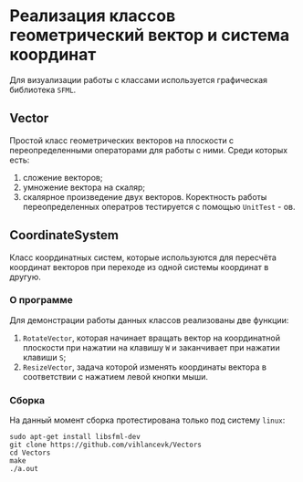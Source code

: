 # Реализация классов геометрический вектор и система координат
Для визуализации работы с классами используется графическая библиотека `SFML`.  
## Vector
Простой класс геометрических векторов на плоскости с переопределенными операторами для работы с ними. Среди которых есть:  
1) сложение векторов;  
2) умножение вектора на скаляр;
3) скалярное произведение двух векторов.
Коректность работы переопределенных оператров тестируется с помощью `UnitTest` - ов.
## CoordinateSystem
Класс координатных систем, которые используются для пересчёта координат векторов при переходе из одной системы координат в другую.  
### О программе
Для демонстрации работы данных классов реализованы две функции:  
1) `RotateVector`, которая начинает вращать вектор на координатной плоскости при нажатии на клавишу `W` и заканчивает при нажатии клавиши `S`;  
2) `ResizeVector`, задача которой изменять координаты вектора в соответствии с нажатием левой кнопки мыши.  
### Сборка
На данный момент сборка протестирована только под систему `linux`:  
```
sudo apt-get install libsfml-dev
git clone https://github.com/vihlancevk/Vectors
cd Vectors
make
./a.out
```